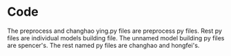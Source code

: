 # Code
The preprocess and changhao ying.py files are preprocess py files. Rest py files are individual models building file. The unnamed model building py files are spencer's. The rest named py files are changhao and hongfei's. 
